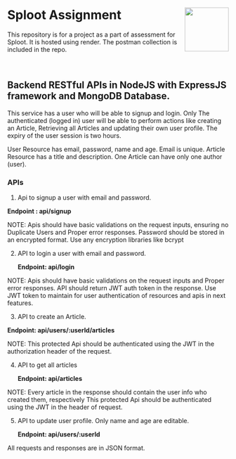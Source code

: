 # Sploot Assignment <img align="right" src="https://github.com/Amankumarbbs/sploot/assets/34418398/f681f3b6-acb2-4e6d-b367-d8e447f1b720" height="100" width="100">

This repository is for a project as a part of assessment for Sploot. 
It is hosted using render. The postman collection is included in the repo.

<br clear="right"/>

## Backend RESTful APIs in NodeJS with ExpressJS framework and MongoDB Database.

This service has a user who will be able to signup and login. Only The authenticated (logged in) user will be able to perform actions like creating an Article, Retrieving all Articles and updating their own user profile. The expiry of the user session is two hours.

User Resource has email, password, name and age. Email is unique.
Article Resource has a title and description. 
One Article can have only one author (user).

### APIs
1. Api to signup a user with email and password.

**Endpoint : api/signup**

NOTE: 
Apis should have basic validations on the request inputs, ensuring no Duplicate Users and Proper error responses.
Password should be stored in an encrypted format. Use any encryption libraries like bcrypt

2. API to login a user with email and password.

	**Endpoint: api/login**

NOTE: 
Apis should have basic validations on the request inputs and Proper error responses.
API should return JWT auth token in the response.
Use JWT token to maintain for user authentication of resources and apis in next features.

3. API to create an Article.

**Endpoint: api/users/:userId/articles**


NOTE:
This protected Api should be authenticated using the JWT in the authorization header of the request.

4. API to get all articles

	**Endpoint: api/articles**

NOTE:
Every article in the response should contain the user info who created them, respectively
This protected Api should be authenticated using the JWT in the header of request.

5. API to update user profile. Only name and age are editable.
	
	**Endpoint: api/users/:userId**

All requests and responses are in JSON format.
